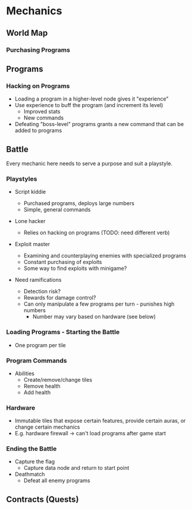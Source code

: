 # Mechanics

## World Map

### Purchasing Programs

## Programs

### Hacking on Programs

- Loading a program in a higher-level node gives it "experience"
- Use experience to buff the program (and increment its level)
  - Improved stats
  - New commands
- Defeating "boss-level" programs grants a new command that can be added to
  programs

## Battle

Every mechanic here needs to serve a purpose and suit a playstyle.

### Playstyles

- Script kiddie
  - Purchased programs, deploys large numbers
  - Simple, general commands
- Lone hacker
  - Relies on hacking on programs (TODO: need different verb)
- Exploit master
  - Examining and counterplaying enemies with specialized programs
  - Constant purchasing of exploits
  - Some way to find exploits with minigame?

- Need ramifications
  - Detection risk?
  - Rewards for damage control?
  - Can only manipulate a few programs per turn - punishes high numbers
    - Number may vary based on hardware (see below)

### Loading Programs - Starting the Battle

- One program per tile

### Program Commands

- Abilities
  - Create/remove/change tiles
  - Remove health
  - Add health

### Hardware

- Immutable tiles that expose certain features, provide certain auras, or
  change certain mechanics
- E.g. hardware firewall -> can't load programs after game start

### Ending the Battle

- Capture the flag
  - Capture data node and return to start point
- Deathmatch
  - Defeat all enemy programs

## Contracts (Quests)
